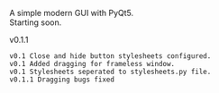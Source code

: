 A simple modern GUI with PyQt5. <br />
Starting soon. <br />

v0.1.1<br />

    v0.1 Close and hide button stylesheets configured.
    v0.1 Added dragging for frameless window.
    v0.1 Stylesheets seperated to stylesheets.py file.
    v0.1.1 Dragging bugs fixed
